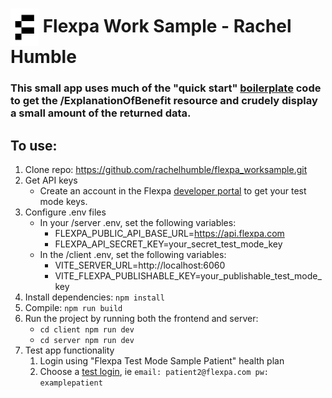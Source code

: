 # <img src="./client/public/flexpa_logo.png" height="60px" align="center" alt="Flexpa logo"> Flexpa Work Sample - Rachel Humble

### This small app uses much of the "quick start" [boilerplate](https://www.flexpa.com/docs/getting-started/quickstart) code to get the /ExplanationOfBenefit resource and crudely display a small amount of the returned data.

## To use:
1. Clone repo: https://github.com/rachelhumble/flexpa_worksample.git
2. Get API keys
    * Create an account in the Flexpa [developer portal](https://portal.flexpa.com/) to get your test mode keys.
3. Configure .env files
    * In your /server .env, set the following variables:
        - FLEXPA_PUBLIC_API_BASE_URL=https://api.flexpa.com
        - FLEXPA_API_SECRET_KEY=your_secret_test_mode_key
    * In the /client .env, set the following variables:
        - VITE_SERVER_URL=http://localhost:6060
        - VITE_FLEXPA_PUBLISHABLE_KEY=your_publishable_test_mode_key
4. Install dependencies:
    ```npm install```
5. Compile:
    ```npm run build```
6. Run the project by running both the frontend and server:
    * ```cd client npm run dev```
    * ```cd server npm run dev```
7. Test app functionality
    1. Login using "Flexpa Test Mode Sample Patient" health plan 
    2. Choose a [test login](https://www.flexpa.com/docs/getting-started/test-mode#test-mode-logins), ie ```email: patient2@flexpa.com pw: examplepatient```